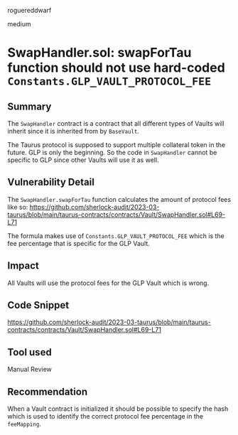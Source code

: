roguereddwarf

medium

# SwapHandler.sol: swapForTau function should not use hard-coded `Constants.GLP_VAULT_PROTOCOL_FEE`

## Summary
The `SwapHandler` contract is a contract that all different types of Vaults will inherit since it is inherited from by `BaseVault`.

The Taurus protocol is supposed to support multiple collateral token in the future. GLP is only the beginning.
So the code in `SwapHandler` cannot be specific to GLP since other Vaults will use it as well.

## Vulnerability Detail
The `SwapHandler.swapForTau` function calculates the amount of protocol fees like so:
https://github.com/sherlock-audit/2023-03-taurus/blob/main/taurus-contracts/contracts/Vault/SwapHandler.sol#L69-L71

The formula makes use of `Constants.GLP_VAULT_PROTOCOL_FEE` which is the fee percentage that is specific for the GLP Vault.

## Impact
All Vaults will use the protocol fees for the GLP Vault which is wrong.

## Code Snippet
https://github.com/sherlock-audit/2023-03-taurus/blob/main/taurus-contracts/contracts/Vault/SwapHandler.sol#L69-L71

## Tool used
Manual Review

## Recommendation
When a Vault contract is initialized it should be possible to specify the hash which is used to identify the correct protocol fee percentage in the `feeMapping`.